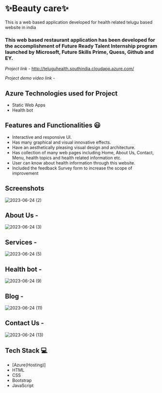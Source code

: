 # ✨Beauty care✨

This is a web based application developed for health related telugu based website in india

### This web based restaurant application has been developed for the accomplishment of Future Ready Talent Internship program launched by Microsoft, Future Skills Prime, Quess, Github and EY.
*Project link* - http://teluguhealth.southindia.cloudapp.azure.com/

*Project demo video link* -

## Azure Technologies used for Project
- Static Web Apps
- Health bot
## Features and Functionalities 😃

- Interactive and responsive UI.
- Has many graphical and visual innovative effects.
- Have an aesthetically pleasing visual design and architecture.
- Has collection of many web pages including Home, About Us, Contact, Menu, health topics and health related information etc.
- User can know about health information through this website.
- Included the feedback Survey form to increase the scope of improvement
## Screenshots




   ![2023-06-24 (2)](https://github.com/Bhavaniii17/Project1/assets/119057686/ab0626e0-cd90-4f65-8706-36503c622620)


## About Us -



![2023-06-24 (3)](https://github.com/Bhavaniii17/Project1/assets/119057686/7f68c71b-0b01-4c18-b006-9b9473ffc3bc)



## Services -


![2023-06-24 (5)](https://github.com/Bhavaniii17/Project1/assets/119057686/7b87185f-3f73-4775-9c37-ea6d2d874ccd)


## Health bot -


![2023-06-24 (9)](https://github.com/Bhavaniii17/Project1/assets/119057686/0cd61447-ccb9-428f-8316-372c307cd066)


## Blog -


![2023-06-24 (11)](https://github.com/Bhavaniii17/Project1/assets/119057686/ee644399-0a15-4a52-a4fb-e89dccbdde51)


## Contact Us -


![2023-06-24 (13)](https://github.com/Bhavaniii17/Project1/assets/119057686/09d2b0a9-6f45-47c5-8c87-3c7872eca5e2)


## Tech Stack 💻

- [Azure(Hosting)]
- HTML
- CSS
- Bootstrap
- JavaScript

